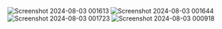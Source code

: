 ![Screenshot 2024-08-03 001613](https://github.com/user-attachments/assets/3492291b-ebcd-45a0-b76c-c9aab67fa914)
![Screenshot 2024-08-03 001644](https://github.com/user-attachments/assets/336e6bbe-9da3-4014-b195-de3f956f960f)
![Screenshot 2024-08-03 001723](https://github.com/user-attachments/assets/e588f4a7-044f-420b-b6b9-0901534aedcd)
![Screenshot 2024-08-03 000918](https://github.com/user-attachments/assets/9d67b621-c108-4dd4-9d84-7a257129d4f6)
